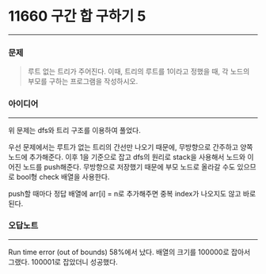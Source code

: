 # 11660 구간 합 구하기 5
------------
### 문제

>루트 없는 트리가 주어진다. 이때, 트리의 루트를 1이라고 정했을 때, 각 노드의 부모를 구하는 프로그램을 작성하시오.

### 아이디어
----------
위 문제는 dfs와 트리 구조를 이용하여 풀었다.

우선 문제에서는 루트가 없는 트리의 간선만 나오기 때문에, 무방향으로 간주하고 양쪽 노드에 추가해준다.
이후 1을 기준으로 잡고 dfs의 원리로 stack을 사용해서 노드와 이어진 노드를 push해준다.
무방향으로 저장했기 때문에 부모 노드로 올라갈 수도 있으므로 bool형 check 배열을 사용한다.

push할 때마다 정답 배열에 arr[i] = n로 추가해주면 중복 index가 나오지도 않고 바로 된다.

### 오답노트
----------
Run time error (out of bounds) 58%에서 났다.
배열의 크기를 100000로 잡아서 그랬다.
100001로 잡았더니 성공했다.
